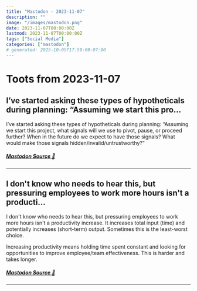 ```yaml
---
title: "Mastodon - 2023-11-07"
description: ""
image: "/images/mastodon.png"
date: 2023-11-07T00:00:00Z
lastmod: 2023-11-07T00:00:00Z
tags: ["Social Media"]
categories: ["mastodon"]
# generated: 2025-10-05T17:59:09-07:00
---
```


# Toots from 2023-11-07

## I’ve started asking these types of hypotheticals during planning: “Assuming we start this pro...

I’ve started asking these types of hypotheticals during planning: “Assuming we start this project, what signals will we use to pivot, pause, or proceed further? When in the future do we expect to have those signals? What would make those signals hidden/invalid/untrustworthy?”

##### [Mastodon Source 🐘](https://hachyderm.io/@mweagle/111370302368949792)

---

## I don't know who needs to hear this, but pressuring employees to work more hours isn't a producti...

I don't know who needs to hear this, but pressuring employees to work more hours isn't a productivity increase. It increases total input (time) and potentially increases (short-term) output. Sometimes this is the least-worst choice.

Increasing productivity means holding time spent constant and looking for opportunities to improve employee/team effectiveness. This is harder and takes longer.

##### [Mastodon Source 🐘](https://hachyderm.io/@mweagle/111368096443919268)

---

